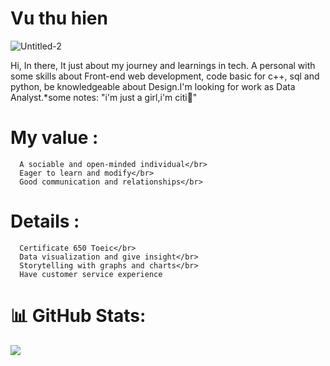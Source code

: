 # Vu thu hien 
![Untitled-2](https://github.com/user-attachments/assets/dd597968-1de3-4ebd-b2b1-25842eec6f84)









Hi, In there, It just about my journey and learnings in tech. A personal with some skills about Front-end web development, code basic for c++, sql and python, be knowledgeable about Design.I'm looking for work as Data Analyst.*some notes: "i'm just a girl,i'm citi🎀"

# My value :
      A sociable and open-minded individual</br>
      Eager to learn and modify</br>
      Good communication and relationships</br>

# Details : 
      Certificate 650 Toeic</br>
      Data visualization and give insight</br>
      Storytelling with graphs and charts</br>
      Have customer service experience 

# 📊 GitHub Stats:
![](https://github-readme-stats.vercel.app/api/top-langs/?username=vthuhien&theme=nord&hide_border=false&include_all_commits=false&count_private=true&layout=compact)
